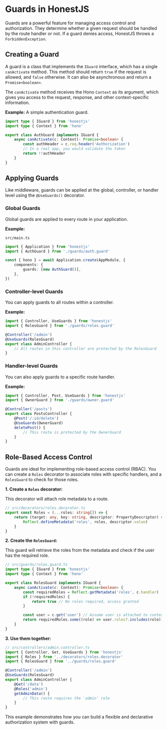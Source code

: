 # Guards in HonestJS

Guards are a powerful feature for managing access control and authorization. They determine whether a given request
should be handled by the route handler or not. If a guard denies access, HonestJS throws a `ForbiddenException`.

## Creating a Guard

A guard is a class that implements the `IGuard` interface, which has a single `canActivate` method. This method should
return `true` if the request is allowed, and `false` otherwise. It can also be asynchronous and return a
`Promise<boolean>`.

The `canActivate` method receives the Hono `Context` as its argument, which gives you access to the request, response,
and other context-specific information.

**Example:** A simple authentication guard.

```typescript
import type { IGuard } from 'honestjs'
import type { Context } from 'hono'

export class AuthGuard implements IGuard {
	async canActivate(c: Context): Promise<boolean> {
		const authHeader = c.req.header('Authorization')
		// In a real app, you would validate the token
		return !!authHeader
	}
}
```

## Applying Guards

Like middleware, guards can be applied at the global, controller, or handler level using the `@UseGuards()` decorator.

### Global Guards

Global guards are applied to every route in your application.

**Example:**

`src/main.ts`

```typescript
import { Application } from 'honestjs'
import { AuthGuard } from './guards/auth.guard'

const { hono } = await Application.create(AppModule, {
	components: {
		guards: [new AuthGuard()],
	},
})
```

### Controller-level Guards

You can apply guards to all routes within a controller.

**Example:**

```typescript
import { Controller, UseGuards } from 'honestjs'
import { RolesGuard } from './guards/roles.guard'

@Controller('/admin')
@UseGuards(RolesGuard)
export class AdminController {
	// All routes in this controller are protected by the RolesGuard
}
```

### Handler-level Guards

You can also apply guards to a specific route handler.

**Example:**

```typescript
import { Controller, Post, UseGuards } from 'honestjs'
import { OwnerGuard } from './guards/owner.guard'

@Controller('/posts')
export class PostsController {
	@Post('/:id/delete')
	@UseGuards(OwnerGuard)
	deletePost() {
		// This route is protected by the OwnerGuard
	}
}
```

## Role-Based Access Control

Guards are ideal for implementing role-based access control (RBAC). You can create a `Roles` decorator to associate
roles with specific handlers, and a `RolesGuard` to check for those roles.

**1. Create a `Roles` decorator:**

This decorator will attach role metadata to a route.

```typescript
// src/decorators/roles.decorator.ts
export const Roles = (...roles: string[]) => {
	return (target: any, key: string, descriptor: PropertyDescriptor) => {
		Reflect.defineMetadata('roles', roles, descriptor.value)
	}
}
```

**2. Create the `RolesGuard`:**

This guard will retrieve the roles from the metadata and check if the user has the required role.

```typescript
// src/guards/roles.guard.ts
import type { IGuard } from 'honestjs'
import type { Context } from 'hono'

export class RolesGuard implements IGuard {
	async canActivate(c: Context): Promise<boolean> {
		const requiredRoles = Reflect.getMetadata('roles', c.handler)
		if (!requiredRoles) {
			return true // No roles required, access granted
		}

		const user = c.get('user') // Assume user is attached to context
		return requiredRoles.some((role) => user.roles?.includes(role))
	}
}
```

**3. Use them together:**

```typescript
// src/controllers/admin.controller.ts
import { Controller, Get, UseGuards } from 'honestjs'
import { Roles } from '../decorators/roles.decorator'
import { RolesGuard } from '../guards/roles.guard'

@Controller('/admin')
@UseGuards(RolesGuard)
export class AdminController {
	@Get('/data')
	@Roles('admin')
	getAdminData() {
		// This route requires the 'admin' role
	}
}
```

This example demonstrates how you can build a flexible and declarative authorization system with guards.
